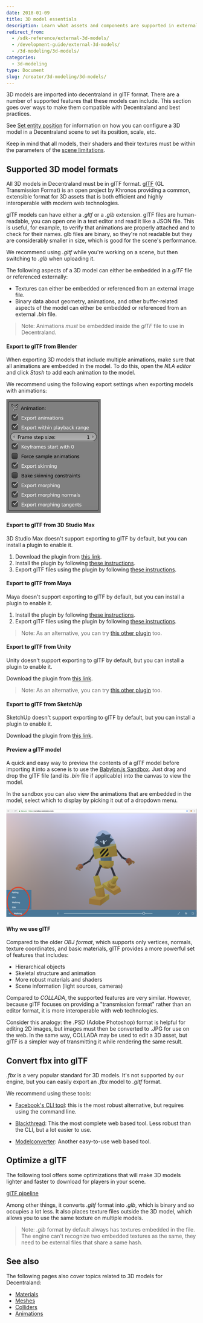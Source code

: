 ```yaml
---
date: 2018-01-09
title: 3D model essentials
description: Learn what assets and components are supported in external 3D models and how to configure them before importing them to Decentraland.
redirect_from:
  - /sdk-reference/external-3d-models/
  - /development-guide/external-3d-models/
  - /3d-modeling/3d-models/
categories:
  - 3d-modeling
type: Document
slug: /creator/3d-modeling/3d-models/
---
```


3D models are imported into decentraland in glTF format. There are a number of supported features that these models can include. This section goes over ways to make them compatible with Decentraland and best practices.

See [Set entity position](/creator/development-guide/entity-positioning) for information on how you can configure a 3D model in a Decentraland scene to set its position, scale, etc.

Keep in mind that all models, their shaders and their textures must be within the parameters of the [scene limitations](/creator/development-guide/scene-limitations).

## Supported 3D model formats

All 3D models in Decentraland must be in glTF format. [glTF](https://www.khronos.org/gltf) (GL Transmission Format) is an open project by Khronos providing a common, extensible format for 3D assets that is both efficient and highly interoperable with modern web technologies.

glTF models can have either a _.gltf_ or a _.glb_ extension. glTF files are human-readable, you can open one in a text editor and read it like a JSON file. This is useful, for example, to verify that animations are properly attached and to check for their names. glb files are binary, so they're not readable but they are considerably smaller in size, which is good for the scene's performance.

We recommend using _.gltf_ while you're working on a scene, but then switching to _.glb_ when uploading it.

The following aspects of a 3D model can either be embedded in a _glTF_ file or referenced externally:

- Textures can either be embedded or referenced from an external image file.
- Binary data about geometry, animations, and other buffer-related aspects of the model can either be embedded or referenced from an external _.bin_ file.

> Note: Animations _must_ be embedded inside the _glTF_ file to use in Decentraland.

#### Export to glTF from Blender

When exporting 3D models that include multiple animations, make sure that all animations are embedded in the model. To do this, open the _NLA editor_ and click _Stash_ to add each animation to the model.

We recommend using the following export settings when exporting models with animations:

<img src="/images/media/blender-export-settings-animations.png" alt="Blender export menu" width="250"/>

#### Export to glTF from 3D Studio Max

3D Studio Max doesn't support exporting to glTF by default, but you can install a plugin to enable it.

1. Download the plugin from [this link](https://github.com/BabylonJS/Exporters/tree/master/3ds%20Max).
2. Install the plugin by following [these instructions](http://doc.babylonjs.com/resources/3dsmax#how-to-install-the-3ds-max-plugin).
3. Export glTF files using the plugin by following [these instructions](http://doc.babylonjs.com/resources/3dsmax_to_gltf).

#### Export to glTF from Maya

Maya doesn't support exporting to glTF by default, but you can install a plugin to enable it.

1. Install the plugin by following [these instructions](http://doc.babylonjs.com/resources/maya).
2. Export glTF files using the plugin by following [these instructions](http://doc.babylonjs.com/resources/maya_to_gltf#pbr-materials).

> Note: As an alternative, you can try [this other plugin](https://github.com/WonderMediaProductions/Maya2glTF) too.

#### Export to glTF from Unity

Unity doesn't support exporting to glTF by default, but you can install a plugin to enable it.

Download the plugin from [this link](https://github.com/sketchfab/Unity-glTF-Exporter).

> Note: As an alternative, you can try [this other plugin](https://assetstore.unity.com/packages/tools/utilities/collada-exporter-for-unity2017-99793) too.

#### Export to glTF from SketchUp

SketchUp doesn't support exporting to glTF by default, but you can install a plugin to enable it.

Download the plugin from [this link](https://extensions.sketchup.com/en/content/gltf-exporter).

#### Preview a glTF model

A quick and easy way to preview the contents of a glTF model before importing it into a scene is to use the [Babylon.js Sandbox](https://sandbox.babylonjs.com/). Just drag and drop the glTF file (and its _.bin_ file if applicable) into the canvas to view the model.

In the sandbox you can also view the animations that are embedded in the model, select which to display by picking it out of a dropdown menu.

![](/images/media/babylon-sandbox.png)

#### Why we use glTF

Compared to the older _OBJ format_, which supports only vertices, normals, texture coordinates, and basic materials,
glTF provides a more powerful set of features that includes:

- Hierarchical objects
- Skeletal structure and animation
- More robust materials and shaders
- Scene information (light sources, cameras)

Compared to _COLLADA_, the supported features are very similar. However, because glTF focuses on providing a
"transmission format" rather than an editor format, it is more interoperable with web technologies.

Consider this analogy: the .PSD (Adobe Photoshop) format is helpful for editing 2D images, but images must then be converted to .JPG for use
on the web. In the same way, COLLADA may be used to edit a 3D asset, but glTF is a simpler way of transmitting it while rendering the same result.

## Convert fbx into glTF

_.fbx_ is a very popular standard for 3D models. It's not supported by our engine, but you can easily export an _.fbx_ model to _.gltf_ format.

We recommend using these tools:

- [Facebook's CLI tool](https://github.com/facebookincubator/FBX2glTF): this is the most robust alternative, but requires using the command line.

- [Blackthread](https://blackthread.io/gltf-converter): This the most complete web based tool. Less robust than the CLI, but a lot easier to use.

* [Modelconverter](https://modelconverter.com/convert.html): Another easy-to-use web based tool.

## Optimize a glTF

The following tool offers some optimizations that will make 3D models lighter and faster to download for players in your scene.

[glTF pipeline](https://github.com/AnalyticalGraphicsInc/gltf-pipeline)

Among other things, it converts _.gltf_ format into _.glb_, which is binary and so occupies a lot less. It also places texture files outside the 3D model, which allows you to use the same texture on multiple models.

> Note: _.glb_ format by default always has textures embedded in the file. The engine can't recognize two embedded textures as the same, they need to be external files that share a same hash.

## See also

The following pages also cover topics related to 3D models for Decentraland:

- [Materials](/creator/3d-modeling/materials)
- [Meshes](/creator/3d-modeling/meshes)
- [Colliders](/creator/3d-modeling/colliders)
- [Animations](/creator/3d-modeling/animations)
